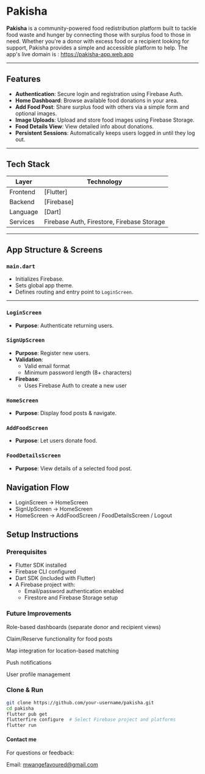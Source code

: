 # Pakisha

**Pakisha** is a community-powered food redistribution platform built to tackle food waste and hunger by connecting those with surplus food to those in need. Whether you're a donor with excess food or a recipient looking for support, Pakisha provides a simple and accessible platform to help. 
The app's live domain is : https://pakisha-app.web.app

---

## Features

-  **Authentication**: Secure login and registration using Firebase Auth.
-  **Home Dashboard**: Browse available food donations in your area.
-  **Add Food Post**: Share surplus food with others via a simple form and optional images.
-  **Image Uploads**: Upload and store food images using Firebase Storage.
-  **Food Details View**: View detailed info about donations.
-  **Persistent Sessions**: Automatically keeps users logged in until they log out.

---

## Tech Stack

| Layer       | Technology                             |
|-------------|-----------------------------------------|
| Frontend    | [Flutter]         |
| Backend     | [Firebase]|
| Language    | [Dart]               |
| Services    | Firebase Auth, Firestore, Firebase Storage |

---

## App Structure & Screens

###  `main.dart`
- Initializes Firebase.
- Sets global app theme.
- Defines routing and entry point to `LoginScreen`.

---

### `LoginScreen` 
- **Purpose**: Authenticate returning users.

### `SignUpScreen`
- **Purpose**: Register new users.
- **Validation**:
  - Valid email format
  - Minimum password length (8+ characters)
- **Firebase**:
  - Uses Firebase Auth to create a new user

### `HomeScreen` 
- **Purpose**: Display food posts & navigate.

### `AddFoodScreen` 
- **Purpose**: Let users donate food.

### `FoodDetailsScreen`
- **Purpose**: View details of a selected food post.

## Navigation Flow
- LoginScreen → HomeScreen
- SignUpScreen → HomeScreen
- HomeScreen → AddFoodScreen / FoodDetailsScreen / Logout

## Setup Instructions

### Prerequisites

- Flutter SDK installed 
- Firebase CLI configured
- Dart SDK (included with Flutter)
- A Firebase project with:
  - Email/password authentication enabled
  - Firestore and Firebase Storage setup

### Future Improvements
Role-based dashboards (separate donor and recipient views)

Claim/Reserve functionality for food posts

Map integration for location-based matching

Push notifications

User profile management

### Clone & Run

```bash
git clone https://github.com/your-username/pakisha.git
cd pakisha
flutter pub get
flutterfire configure  # Select Firebase project and platforms
flutter run 
```


#### Contact me

For questions or feedback:

Email: mwangefavoured@gmail.com